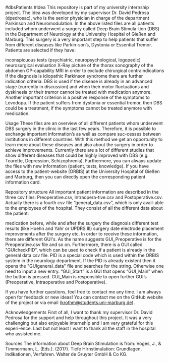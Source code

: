#dbsPatients
#Idea
This repository is part of my university internship project. The idea was developed by my supervisor Dr. David Pedrosa (dpedrosac), who is the senior physician in charge of the department Parkinson and Neuromodulation. In the above listed files are all patients included whom underwent a surgery called Deep Brain Stimula-tion (DBS) in the Department of Neurology at the University Hospital of Gießen and Marburg. This surgery is a very important step to help patients that suffer from different diseases like Parkin-son’s, Dystonia or Essential Tremor. Patients are selected if they have:

inconspicuous tests (psychiatric, neuropsychological, logopedic)
neurosurgical evaluation
X-Ray picture of the thorax
sonography of the abdomen
OP-capability
MRI in order to exclude chirurgical contraindications
If the diagnosis is idiopathic Parkinson syndrome there are further indication criteria: DBS is used if the disease is already in an advanced stage (currently in discussion) and when their motor fluctuations and dyskinesia or their tremor cannot be treated with medication anymore. Another important criterion is a positive response of the symptoms to Levodopa. If the patient suffers from dystonia or essential tremor, then DBS could be a treatment, if the symptoms cannot be treated anymore with medication.

Usage
These files are an overview of all different patients whom underwent DBS surgery in the clinic in the last few years. Therefore, it is possible to exchange important information’s as well as compare suc-cesses between institutions in different countries. With this method we get an opportunity to learn more about these diseases and also about the surgery in order to achieve improvements. Currently there are a lot of different studies that show different diseases that could be highly improved with DBS (e.g. Tourette, Depression, Schizophrenia). Furthermore, you can always update the files with new information (patient, tests, knowledge). If you have access to the patient-website (ORBIS) at the University Hospital of Gießen and Marburg, then you can directly open the corresponding patient information card.

Repository structure
All important patient information are described in the three csv files: Preoperative.csv, Intraopera-tive.csv and Postoperative.csv. Actually there is a fourth csv file “general_data.csv”, which is only avail-able to the employees of the hospital. They consist of all the different data about the patient:

medication before, while and after the surgery
the diagnosis
different test results (like Hoehn and Yahr or UPDRS III)
surgery date
electrode placement
improvements after the surgery
etc.
In order to receive these information, there are different GUI's. As the name suggests GUI_Preoperative is for the Preoperative.csv file and so on. Furthermore, there is a GUI called "GUIcheckPID", which can be used to check if a patient is already in the general data csv file. PID is a special code which is used within the ORBIS system in the neurology department. If the PID is already existent then it opens the "GUIgeneral_data" file and searches for the string. Otherwise one need to input a new entry. “GUI_Start” is a GUI that opens “GUI_Main” when the button is pressed. GUI_Main is responsible to open further GUI’s (Preoperative, Intraoperative and Postoperative).

If you have further questions, feel free to contact me any time. I am always open for feedback or new ideas! You can contact me on the GitHub website of the project or via email (krothm@students.uni-marburg.de).

Acknowledgements
First of all, I want to thank my supervisor Dr. David Pedrosa for the support and help throughout this project. It was a very challenging but also enjoyable internship and I am very grateful for this experi-ence. Last but not least I want to thank all the staff in the hospital who assisted me.

Sources
The information about Deep Brain Stimulation is from: Voges, J., & Timmermann, L. (Eds.). (2017). Tiefe Hirnstimulation: Grundlagen, Indikationen, Verfahren. Walter de Gruyter GmbH & Co KG.